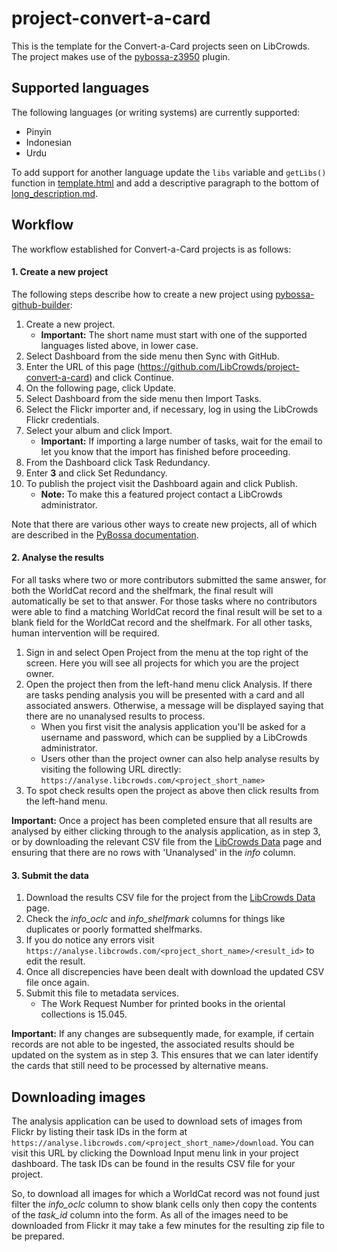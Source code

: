 # project-convert-a-card

This is the template for the Convert-a-Card projects seen on LibCrowds. The project
makes use of the [pybossa-z3950](https://github.com/alexandermendes/pybossa-z3950) plugin.


## Supported languages

The following languages (or writing systems) are currently supported:

- Pinyin
- Indonesian
- Urdu

To add support for another language update the `libs` variable and `getLibs()`
function in [template.html](template.html) and add a descriptive paragraph
to the bottom of [long_description.md](long_description.md).


## Workflow

The workflow established for Convert-a-Card projects is as follows:

#### 1. Create a new project

The following steps describe how to create a new project using
[pybossa-github-builder](https://github.com/alexandermendes/pybossa-github-builder):

1. Create a new project.
    - **Important:** The short name must start with one of the supported languages listed above, in lower case.
2. Select Dashboard from the side menu then Sync with GitHub.
3. Enter the URL of this page (https://github.com/LibCrowds/project-convert-a-card) and click Continue.
4. On the following page, click Update.
5. Select Dashboard from the side menu then Import Tasks.
6. Select the Flickr importer and, if necessary, log in using the LibCrowds Flickr credentials.
7. Select your album and click Import.
    - **Important:** If importing a large number of tasks, wait for the email to let you know that the import has finished before proceeding.
8. From the Dashboard click Task Redundancy.
9. Enter **3** and click Set Redundancy.
10. To publish the project visit the Dashboard again and click Publish.
    - **Note:** To make this a featured project contact a LibCrowds administrator.

Note that there are various other ways to create new projects, all of which are
described in the [PyBossa documentation](http://docs.pybossa.com/en/latest/user/overview.html).


#### 2. Analyse the results

For all tasks where two or more contributors submitted the same answer, for both
the WorldCat record and the shelfmark, the final result will automatically be set
to that answer. For those tasks where no contributors were able to find a matching
WorldCat record the final result will be set to a blank field for the WorldCat
record and the shelfmark. For all other tasks, human intervention will be required.

1. Sign in and select Open Project from the menu at the top right of the screen. Here
   you will see all projects for which you are the project owner.
2. Open the project then from the left-hand menu click Analysis. If there are tasks pending analysis you will
   be presented with a card and all associated answers. Otherwise, a message will be displayed
   saying that there are no unanalysed results to process.
    - When you first visit the analysis application you'll be asked for a username and password, which can
      be supplied by a LibCrowds administrator.
    - Users other than the project owner can also help analyse results by visiting the following URL directly: `https://analyse.libcrowds.com/<project_short_name>`
3. To spot check results open the project as above then click results from the left-hand menu.

**Important:** Once a project has been completed ensure that all results are analysed by either clicking through
to the analysis application, as in step 3, or by downloading the relevant CSV file from the [LibCrowds Data](https://www.libcrowds.com/data/) page
and ensuring that there are no rows with 'Unanalysed' in the *info* column.


#### 3. Submit the data

1. Download the results CSV file for the project from the [LibCrowds Data](http://www.libcrowds.com/data) page.
2. Check the *info_oclc* and *info_shelfmark* columns for things like duplicates or poorly formatted shelfmarks.
3. If you do notice any errors visit `https://analyse.libcrowds.com/<project_short_name>/<result_id>` to edit the result.
4. Once all discrepencies have been dealt with download the updated CSV file once again.
5. Submit this file to metadata services.
    - The Work Request Number for printed books in the oriental collections is 15.045.

**Important:** If any changes are subsequently made, for example, if certain records are not able to be
ingested, the associated results should be updated on the system as in step 3. This ensures that we can
later identify the cards that still need to be processed by alternative means.


## Downloading images

The analysis application can be used to download sets of images from Flickr by listing their
task IDs in the form at `https://analyse.libcrowds.com/<project_short_name>/download`. You can
visit this URL by clicking the Download Input menu link in your project dashboard. The
task IDs can be found in the results CSV file for your project.

So, to download all images for which a WorldCat record was not found just filter the
*info_oclc* column to show blank cells only then copy the contents of the *task_id* column
into the form. As all of the images need to be downloaded from Flickr it may take a few
minutes for the resulting zip file to be prepared.
